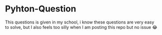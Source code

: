 # Pyhton-Question
This questions is given in my school, i know these questions are very easy to solve, but I also feels too silly when I am posting this repo but no issue 😂
